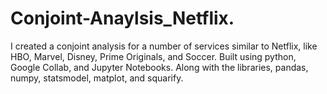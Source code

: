 # Conjoint-Anaylsis_Netflix.
I created a conjoint analysis for a number of services similar to Netflix, like HBO, Marvel, Disney, Prime Originals, and Soccer. Built using python, Google Collab, and Jupyter Notebooks. Along with the libraries, pandas, numpy, statsmodel, matplot, and squarify.
